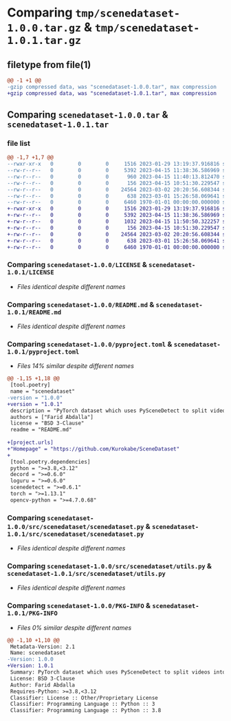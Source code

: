 # Comparing `tmp/scenedataset-1.0.0.tar.gz` & `tmp/scenedataset-1.0.1.tar.gz`

## filetype from file(1)

```diff
@@ -1 +1 @@
-gzip compressed data, was "scenedataset-1.0.0.tar", max compression
+gzip compressed data, was "scenedataset-1.0.1.tar", max compression
```

## Comparing `scenedataset-1.0.0.tar` & `scenedataset-1.0.1.tar`

### file list

```diff
@@ -1,7 +1,7 @@
--rwxr-xr-x   0        0        0     1516 2023-01-29 13:19:37.916816 scenedataset-1.0.0/LICENSE
--rw-r--r--   0        0        0     5392 2023-04-15 11:38:36.586969 scenedataset-1.0.0/README.md
--rw-r--r--   0        0        0      960 2023-04-15 11:40:13.812470 scenedataset-1.0.0/pyproject.toml
--rw-r--r--   0        0        0      156 2023-04-15 10:51:30.229547 scenedataset-1.0.0/src/scenedataset/__init__.py
--rw-r--r--   0        0        0    24564 2023-03-02 20:20:56.608344 scenedataset-1.0.0/src/scenedataset/scenedataset.py
--rw-r--r--   0        0        0      638 2023-03-01 15:26:58.069641 scenedataset-1.0.0/src/scenedataset/utils.py
--rw-r--r--   0        0        0     6460 1970-01-01 00:00:00.000000 scenedataset-1.0.0/PKG-INFO
+-rwxr-xr-x   0        0        0     1516 2023-01-29 13:19:37.916816 scenedataset-1.0.1/LICENSE
+-rw-r--r--   0        0        0     5392 2023-04-15 11:38:36.586969 scenedataset-1.0.1/README.md
+-rw-r--r--   0        0        0     1032 2023-04-15 11:50:50.322257 scenedataset-1.0.1/pyproject.toml
+-rw-r--r--   0        0        0      156 2023-04-15 10:51:30.229547 scenedataset-1.0.1/src/scenedataset/__init__.py
+-rw-r--r--   0        0        0    24564 2023-03-02 20:20:56.608344 scenedataset-1.0.1/src/scenedataset/scenedataset.py
+-rw-r--r--   0        0        0      638 2023-03-01 15:26:58.069641 scenedataset-1.0.1/src/scenedataset/utils.py
+-rw-r--r--   0        0        0     6460 1970-01-01 00:00:00.000000 scenedataset-1.0.1/PKG-INFO
```

### Comparing `scenedataset-1.0.0/LICENSE` & `scenedataset-1.0.1/LICENSE`

 * *Files identical despite different names*

### Comparing `scenedataset-1.0.0/README.md` & `scenedataset-1.0.1/README.md`

 * *Files identical despite different names*

### Comparing `scenedataset-1.0.0/pyproject.toml` & `scenedataset-1.0.1/pyproject.toml`

 * *Files 14% similar despite different names*

```diff
@@ -1,15 +1,18 @@
 [tool.poetry]
 name = "scenedataset"
-version = "1.0.0"
+version = "1.0.1"
 description = "PyTorch dataset which uses PySceneDetect to split videos into scenes"
 authors = ["Farid Abdalla"]
 license = "BSD 3-Clause"
 readme = "README.md"
 
+[project.urls]
+"Homepage" = "https://github.com/Kurokabe/SceneDataset"
+
 [tool.poetry.dependencies]
 python = ">=3.8,<3.12"
 decord = ">=0.6.0"
 loguru = ">=0.6.0"
 scenedetect = ">=0.6.1"
 torch = ">=1.13.1"
 opencv-python = ">=4.7.0.68"
```

### Comparing `scenedataset-1.0.0/src/scenedataset/scenedataset.py` & `scenedataset-1.0.1/src/scenedataset/scenedataset.py`

 * *Files identical despite different names*

### Comparing `scenedataset-1.0.0/src/scenedataset/utils.py` & `scenedataset-1.0.1/src/scenedataset/utils.py`

 * *Files identical despite different names*

### Comparing `scenedataset-1.0.0/PKG-INFO` & `scenedataset-1.0.1/PKG-INFO`

 * *Files 0% similar despite different names*

```diff
@@ -1,10 +1,10 @@
 Metadata-Version: 2.1
 Name: scenedataset
-Version: 1.0.0
+Version: 1.0.1
 Summary: PyTorch dataset which uses PySceneDetect to split videos into scenes
 License: BSD 3-Clause
 Author: Farid Abdalla
 Requires-Python: >=3.8,<3.12
 Classifier: License :: Other/Proprietary License
 Classifier: Programming Language :: Python :: 3
 Classifier: Programming Language :: Python :: 3.8
```

